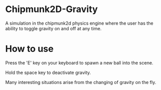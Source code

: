 # Chipmunk2D-Gravity
A simulation in the chipmunk2d physics engine where the user has the ability to toggle gravity on and off at any time.
# How to use

Press the 'E' key on your keyboard to spawn a new ball into the scene.

Hold the space key to deactivate gravity.

Many interesting situations arise from the changing of gravity on the fly.
